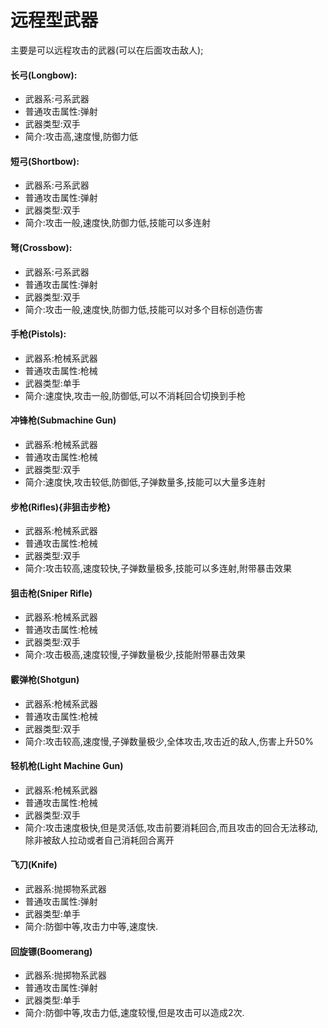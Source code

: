 # 远程型武器

主要是可以远程攻击的武器(可以在后面攻击敌人);

#### 长弓(Longbow):
* 武器系:弓系武器
* 普通攻击属性:弹射
* 武器类型:双手
* 简介:攻击高,速度慢,防御力低

#### 短弓(Shortbow):
* 武器系:弓系武器
* 普通攻击属性:弹射
* 武器类型:双手
* 简介:攻击一般,速度快,防御力低,技能可以多连射

#### 弩(Crossbow):
* 武器系:弓系武器
* 普通攻击属性:弹射
* 武器类型:双手
* 简介:攻击一般,速度快,防御力低,技能可以对多个目标创造伤害

#### 手枪(Pistols):
* 武器系:枪械系武器
* 普通攻击属性:枪械
* 武器类型:单手
* 简介:速度快,攻击一般,防御低,可以不消耗回合切换到手枪

#### 冲锋枪(Submachine Gun)
* 武器系:枪械系武器
* 普通攻击属性:枪械
* 武器类型:双手
* 简介:速度快,攻击较低,防御低,子弹数量多,技能可以大量多连射

#### 步枪(Rifles){非狙击步枪}
* 武器系:枪械系武器
* 普通攻击属性:枪械
* 武器类型:双手
* 简介:攻击较高,速度较快,子弹数量极多,技能可以多连射,附带暴击效果

#### 狙击枪(Sniper Rifle)
* 武器系:枪械系武器
* 普通攻击属性:枪械
* 武器类型:双手
* 简介:攻击极高,速度较慢,子弹数量极少,技能附带暴击效果

#### 霰弹枪(Shotgun)
* 武器系:枪械系武器
* 普通攻击属性:枪械
* 武器类型:双手
* 简介:攻击较高,速度慢,子弹数量极少,全体攻击,攻击近的敌人,伤害上升50%
  
#### 轻机枪(Light Machine Gun)
* 武器系:枪械系武器
* 普通攻击属性:枪械
* 武器类型:双手
* 简介:攻击速度极快,但是灵活低,攻击前要消耗回合,而且攻击的回合无法移动,除非被敌人拉动或者自己消耗回合离开

#### 飞刀(Knife)
* 武器系:抛掷物系武器
* 普通攻击属性:弹射
* 武器类型:单手
* 简介:防御中等,攻击力中等,速度快.

#### 回旋镖(Boomerang)
* 武器系:抛掷物系武器
* 普通攻击属性:弹射
* 武器类型:单手
* 简介:防御中等,攻击力低,速度较慢,但是攻击可以造成2次.

